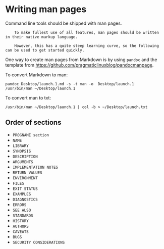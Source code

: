 # Writing man pages

Command line tools should be shipped with man pages.

``` .. note::
    To make fullest use of all features, man pages should be written in their native markup language.
    
    However, this has a quite steep learning curve, so the following can be used to get started quickly.
```

One way to create man pages from Markdown is by using `pandoc`
and the template from https://github.com/pragmaticlinuxblog/pandocmanpage.

To convert Markdown to man:

```
pandoc Desktop/launch.1.md -s -t man -o  Desktop/launch.1
/usr/bin/man ~/Desktop/launch.1
```

To convert man to txt:

```
/usr/bin/man ~/Desktop/launch.1 | col -b > ~/Desktop/launch.txt
```

## Order of sections

* `PROGNAME section`
* `NAME`
* `LIBRARY`
* `SYNOPSIS`
* `DESCRIPTION`
* `ARGUMENTS`
* `IMPLEMENTATION NOTES`
* `RETURN VALUES`
* `ENVIRONMENT`
* `FILES`
* `EXIT STATUS`
* `EXAMPLES`
* `DIAGNOSTICS`
* `ERRORS`
* `SEE ALSO`
* `STANDARDS`
* `HISTORY`
* `AUTHORS`
* `CAVEATS`
* `BUGS`
* `SECURITY CONSIDERATIONS`
